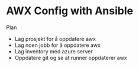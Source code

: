 # AWX Config with Ansible

Plan
- Lag prosjekt for å oppdatere awx
- Lag noen jobb for å oppdatere awx
- Lag inventory med azure server
- Oppdatere git og se at runner oppdaterer awx

